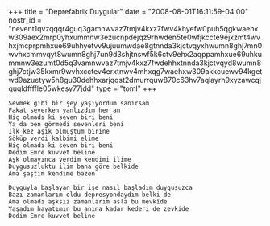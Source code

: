 +++
title = "Deprefabrik Duygular"
date = "2008-08-01T16:11:59-04:00"
nostr_id = "nevent1qvzqqqr4guq3gamnwvaz7tmjv4kxz7fwv4khyefw0puh5qgkwaehxw309aex2mrp0yhxummnw3ezucnpdejqz9rhwden5te0wfjkccte9ejxzmt4wvhxjmcprpmhxue69uhhyetvv9ujuumwdae8gtnnda3kjctvqyxhwumn8ghj7mn0wvhxcmmvqyt8wumn8ghj7un9d3shjtnswf5k6ctv9ehx2aqppamhxue69uhkummnw3ezumt0d5q3vamnwvaz7tmjv4kxz7fwdehhxtnnda3kjctvqyd8wumn8ghj7ctjw35kxmr9wvhxcctev4erxtnwv4mhxqg7waehxw309akkcuewv94kgetwd9azuetyw5h8gu30dehhxarjqqst2dmurrquw870c63hv7aqlayrh9xyzawcqjquqldffffle05wkesy77jdd"
type = "toml"
+++

```
Sevmek gibi bir şey yaşıyordum sanırsam
Fakat severken yanlızdım her an
Hiç olmadı ki seven biri beni
Ya da ben görmedi sevenleri beni
İlk kez aşık olmuştum birine
Söküp verdi kalbimi elime
Hiç olmadı ki seven biri beni
Dedim Emre kuvvet beline
Aşk olmayınca verdim kendimi ilime
Duygusuzluktu ilim bana göre belkide
Ama şaştım kendime bazen

Duyguyla başlayan bir işe nasıl başladım duygusuzca
Bazı zamanlarım oldu depresyondaydım belki de
Ama olmadı aşksız zamanlarım asla bu mevkîde
Yaşadım hayatımın bu anına kadar kederi de zevkide
Dedim Emre kuvvet beline
```
